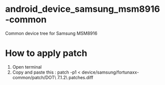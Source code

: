 # android_device_samsung_msm8916-common
Common device tree for Samsung MSM8916

# How to apply patch
1) Open terminal 
2) Copy and paste this : 
   patch -p1 < device/samsung/fortunaxx-common/patch/DOT\ 7.1.2\ patches.diff

